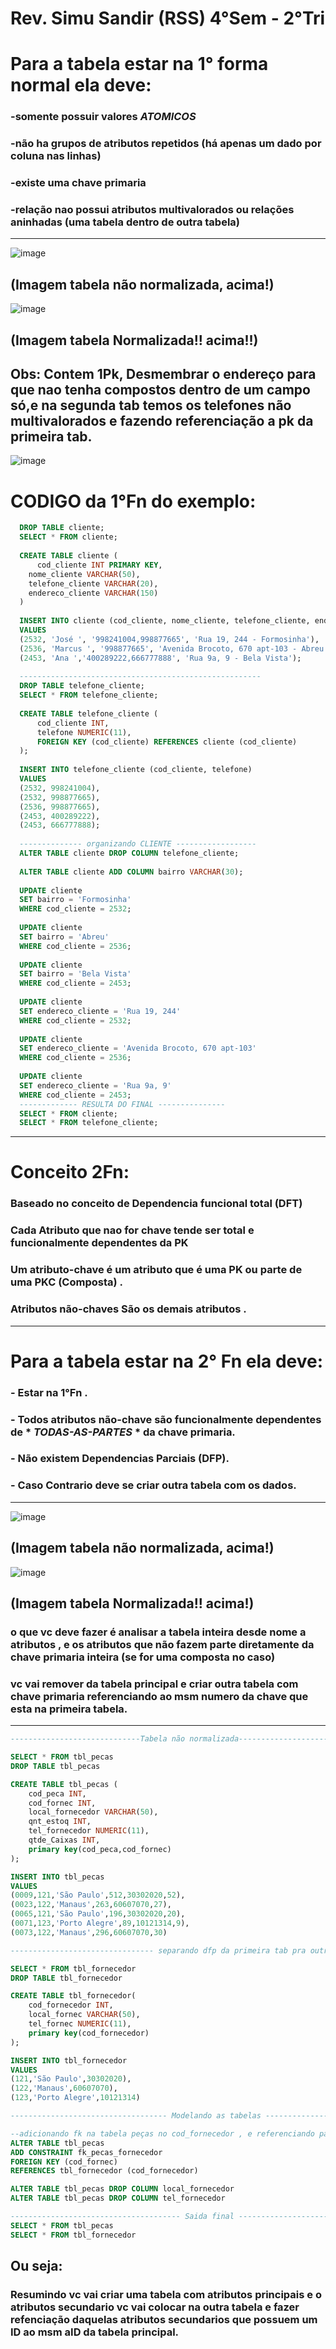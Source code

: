 #			Rev. Simu Sandir (RSS) 4°Sem - 2°Tri

# Para a tabela estar na 1° forma normal ela deve:

### -somente possuir valores *ATOMICOS*
### -não ha grupos de atributos repetidos (há apenas um dado por coluna nas linhas)
### -existe uma chave primaria
### -relação nao possui atributos multivalorados ou relações aninhadas (uma tabela dentro de outra tabela)
-----------------------------------------------------------------------------------------------------------------
![image](https://github.com/user-attachments/assets/d210ea15-e061-4113-bce1-9d3b2920ed7c)
##                    (Imagem tabela não normalizada, acima!)
![image](https://github.com/user-attachments/assets/92f7bcd2-85db-46bb-b90a-c02bb3e56f71)
##                     (Imagem tabela Normalizada!! acima!!)
## Obs: Contem 1Pk, Desmembrar o endereço para que nao tenha compostos dentro de um campo só,e na segunda tab temos os telefones não multivalorados e fazendo referenciação a pk da primeira tab.
![image](https://github.com/user-attachments/assets/656df3eb-8849-47c6-859b-cd83b80b9615)
# CODIGO da 1°Fn do exemplo:
```sql
  DROP TABLE cliente;
  SELECT * FROM cliente;
  
  CREATE TABLE cliente (
      cod_cliente INT PRIMARY KEY,
  	nome_cliente VARCHAR(50),
  	telefone_cliente VARCHAR(20),
  	endereco_cliente VARCHAR(150)
  )
  
  INSERT INTO cliente (cod_cliente, nome_cliente, telefone_cliente, endereco_cliente)
  VALUES
  (2532, 'José ', '998241004,998877665', 'Rua 19, 244 - Formosinha'),
  (2536, 'Marcus ', '998877665', 'Avenida Brocoto, 670 apt-103 - Abreu'),
  (2453, 'Ana ','400289222,666777888', 'Rua 9a, 9 - Bela Vista');
  
  ------------------------------------------------------
  DROP TABLE telefone_cliente;
  SELECT * FROM telefone_cliente;
  
  CREATE TABLE telefone_cliente (
      cod_cliente INT,
      telefone NUMERIC(11),
      FOREIGN KEY (cod_cliente) REFERENCES cliente (cod_cliente)
  );
  
  INSERT INTO telefone_cliente (cod_cliente, telefone)
  VALUES
  (2532, 998241004),
  (2532, 998877665),
  (2536, 998877665),
  (2453, 400289222),
  (2453, 666777888);
  
  -------------- organizando CLIENTE ------------------
  ALTER TABLE cliente DROP COLUMN telefone_cliente;
  
  ALTER TABLE cliente ADD COLUMN bairro VARCHAR(30);
  
  UPDATE cliente
  SET bairro = 'Formosinha'
  WHERE cod_cliente = 2532;
  
  UPDATE cliente
  SET bairro = 'Abreu'
  WHERE cod_cliente = 2536;
  
  UPDATE cliente
  SET bairro = 'Bela Vista'
  WHERE cod_cliente = 2453;
  
  UPDATE cliente
  SET endereco_cliente = 'Rua 19, 244'
  WHERE cod_cliente = 2532;
  
  UPDATE cliente
  SET endereco_cliente = 'Avenida Brocoto, 670 apt-103'
  WHERE cod_cliente = 2536;
  
  UPDATE cliente
  SET endereco_cliente = 'Rua 9a, 9'
  WHERE cod_cliente = 2453;
  ------------- RESULTA DO FINAL ---------------
  SELECT * FROM cliente;
  SELECT * FROM telefone_cliente;
```

-----------------------------------------------------------------------------------------------------------------
# Conceito 2Fn:
### Baseado no conceito de Dependencia funcional total (DFT)
### Cada Atributo que nao for chave tende ser total e funcionalmente dependentes da PK
### Um atributo-chave é um atributo que é uma PK ou parte de uma PKC (Composta) .
### Atributos não-chaves São os demais atributos .

-----------------------------------------------------------------------------------------------------------------
# Para a tabela estar na 2° Fn ela deve: 
### - Estar na 1°Fn .
### - Todos atributos não-chave são funcionalmente dependentes de * *TODAS-AS-PARTES* * da chave primaria.
### - Não existem Dependencias Parciais (DFP).
### - Caso Contrario deve se criar outra tabela com os dados.
-----------------------------------------------------------------------------------------------------------------

![image](https://github.com/user-attachments/assets/917d2f20-74e0-41bc-8cee-947fcebff23e)
## (Imagem tabela não normalizada, acima!)
![image](https://github.com/user-attachments/assets/5af11a86-bb99-456a-b056-863408dbb561)
## (Imagem tabela Normalizada!! acima!)

### o que vc deve fazer é analisar a tabela inteira desde nome a atributos , e os atributos que não fazem parte diretamente da chave primaria inteira (se for uma composta no caso)
### vc vai remover da tabela principal e criar outra tabela com chave primaria referenciando ao msm numero da chave que esta na primeira tabela.
-----------------------------------------------------------------------------------------------------------------
```sql
-----------------------------Tabela não normalizada--------------------------------

SELECT * FROM tbl_pecas
DROP TABLE tbl_pecas

CREATE TABLE tbl_pecas (
    cod_peca INT,
	cod_fornec INT,
	local_fornecedor VARCHAR(50),
	qnt_estoq INT,
	tel_fornecedor NUMERIC(11),
	qtde_Caixas INT,
	primary key(cod_peca,cod_fornec)
);

INSERT INTO tbl_pecas
VALUES
(0009,121,'São Paulo',512,30302020,52),
(0023,122,'Manaus',263,60607070,27),
(0065,121,'São Paulo',196,30302020,20),
(0071,123,'Porto Alegre',89,10121314,9),
(0073,122,'Manaus',296,60607070,30)

-------------------------------- separando dfp da primeira tab pra outra tab --------------------------------------

SELECT * FROM tbl_fornecedor
DROP TABLE tbl_fornecedor

CREATE TABLE tbl_fornecedor(
    cod_fornecedor INT,
	local_fornec VARCHAR(50),
	tel_fornec NUMERIC(11),
	primary key(cod_fornecedor)
);

INSERT INTO tbl_fornecedor
VALUES
(121,'São Paulo',30302020),
(122,'Manaus',60607070),
(123,'Porto Alegre',10121314)

----------------------------------- Modelando as tabelas ------------------------------------

--adicionando fk na tabela peças no cod_fornecedor , e referenciando para a tbl_fornecedor no cod_fornecedor 
ALTER TABLE tbl_pecas
ADD CONSTRAINT fk_pecas_fornecedor
FOREIGN KEY (cod_fornec)
REFERENCES tbl_fornecedor (cod_fornecedor)

ALTER TABLE tbl_pecas DROP COLUMN local_fornecedor
ALTER TABLE tbl_pecas DROP COLUMN tel_fornecedor

-------------------------------------- Saida final -----------------------------
SELECT * FROM tbl_pecas
SELECT * FROM tbl_fornecedor
```

## Ou seja:
### Resumindo vc vai criar uma tabela com atributos principais e o atributos secundario vc vai colocar na outra tabela e fazer refenciação daquelas atributos secundarios que possuem um ID ao msm aID da tabela principal.

